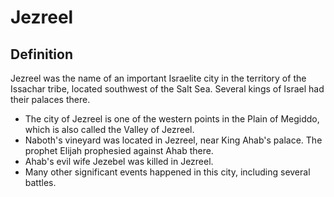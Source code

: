 # Jezreel

## Definition

Jezreel was the name of an important Israelite city in the territory of the Issachar tribe, located southwest of the Salt Sea. Several kings of Israel had their palaces there.

* The city of Jezreel is one of the western points in the Plain of Megiddo, which is also called the Valley of Jezreel.
* Naboth's vineyard was located in Jezreel, near King Ahab's palace. The prophet Elijah prophesied against Ahab there.
* Ahab's evil wife Jezebel was killed in Jezreel.
* Many other significant events happened in this city, including several battles.